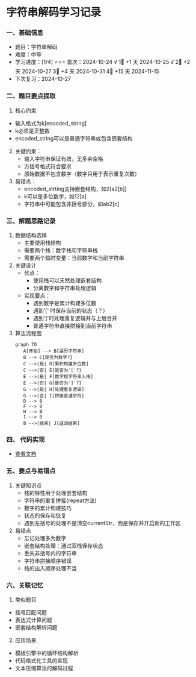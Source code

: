 # 字符串解码学习记录

### 一、基础信息

- 题目：字符串解码
- 难度：中等
- 学习进度：[1/4] ⭐⭐⭐
  首次：2024-10-24 √
  1⃣ +1 天 2024-10-25 √
  2⃣ +2 天 2024-10-27
  3⃣ +4 天 2024-10-31
  4⃣ +15 天 2024-11-15
- 下次复习：2024-10-27

### 二、题目要点提取

1. 核心约束
  - 输入格式为k[encoded_string]
  - k必须是正整数
  - encoded_string可以是普通字符串或包含嵌套结构
2. 关键约束：
   - 输入字符串保证有效，无多余空格
   - 方括号格式符合要求
   - 原始数据不包含数字（数字只用于表示重复次数）
3. 易错点：
   - encoded_strting支持嵌套结构，如2[a2[b]]
   - k可以是多位数字，如12[a]
   - 字符串中可能包含非括号部分，如ab2[c]

### 三、解题思路记录

1. 数据结构选择
   - 主要使用栈结构
   - 需要两个栈：数字栈和字符串栈
   - 需要两个临时变量：当前数字和当前字符串
2. 关键设计
   - 优点：
     - 使用栈可以天然处理嵌套结构
     - 分离数字和字符串处理逻辑
   - 实现要点：
     - 遇到数字是累计构建多位数
     - 遇到'[' 时保存当前的状态（？）
     - 遇到']'时处理重复逻辑并与上层合并
     - 普通字符串直接拼接到当前字符串
3. 算法流程图
   ```
   graph TD
      A[开始] --> B[遍历字符串]
      B --> C{是否为数字?}
      C -->|是| D[累积构建多位数]
      C -->|否| E{是否为'['?}
      E -->|是| F[数字和字符串入栈]
      E -->|否| G{是否为']'?}
      G -->|是| H[处理重复逻辑]
      G -->|否| I[拼接普通字符]
      D --> B
      F --> B
      H --> B
      I --> B
      B -->|结束| J[返回结果]
   ```
### 四、 代码实现

- [查看文档](decodeString.js)

### 五、要点与易错点

1.  关键知识点
    - 栈的特性用于处理嵌套结构
    - 字符串的重复拼接(repeat方法)
    - 数字的累计构建技巧
    - 状态的保存和恢复
    - 遇到左括号的处理不是清空currentStr，而是保存并开启新的工作区
2.  易错点
    - 忘记处理多为数字
    - 嵌套结构处理：通过双栈保存状态
    - 丢失非括号内的字符串
    - 字符串拼接顺序错误
    - 栈的出入顺序处理不当
### 六、关联记忆

1.  类似题目
   - 括号匹配问题
   - 表达式计算问题
   - 嵌套结构解析问题

2.  应用场景
   - 模板引擎中的循环结构解析
   - 代码格式化工具的实现
   - 文本压缩算法的解码过程
